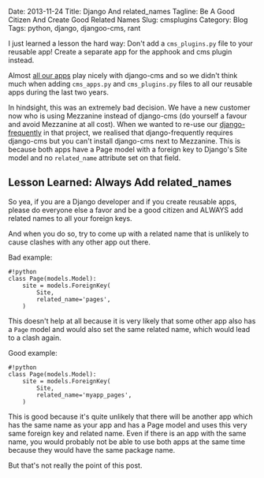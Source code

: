 Date: 2013-11-24
Title: Django And related_names
Tagline: Be A Good Citizen And Create Good Related Names
Slug: cmsplugins
Category: Blog
Tags: python, django, djangoo-cms, rant

I just learned a lesson the hard way: Don't add a `cms_plugins.py` file to
your reusable app! Create a separate app for the apphook and cms plugin
instead.

Almost [all our apps](https://github.com/bitmazk/) play nicely with django-cms
and so we didn't think much when adding `cms_apps.py` and `cms_plugins.py`
files to all our reusable apps during the last two years.

In hindsight, this was an extremely bad decision. We have a new customer now
who is using Mezzanine instead of django-cms (do yourself a favour and avoid
Mezzanine at all cost). When we wanted to re-use our
[django-frequently](https://github.com/bitmazk/django-frequently) in that
project, we realised that django-frequently requires django-cms but you can't
install django-cms next to Mezzanine. This is because both apps have a Page
model with a foreign key to Django's Site model and no `related_name` attribute
set on that field.

## Lesson Learned: Always Add related_names

So yea, if you are a Django developer and if you create reusable apps, please
do everyone else a favor and be a good citizen and ALWAYS add related names to
all your foreign keys.

And when you do so, try to come up with a related name that is unlikely to
cause clashes with any other app out there.

Bad example:

    #!python
    class Page(models.Model):
        site = models.ForeignKey(
            Site,
            related_name='pages',
        )

This doesn't help at all because it is very likely that some other app also
has a `Page` model and would also set the same related name, which would lead
to a clash again.

Good example:

    #!python
    class Page(models.Model):
        site = models.ForeignKey(
            Site,
            related_name='myapp_pages',
        )

This is good because it's quite unlikely that there will be another app which
has the same name as your app and has a Page model and uses this very same
foreign key and related name. Even if there is an app with the same name, you
would probably not be able to use both apps at the same time because they would 
have the same package name.

But that's not really the point of this post.
